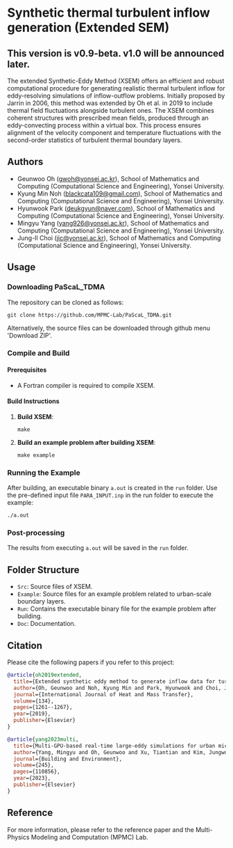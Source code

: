# Synthetic thermal turbulent inflow generation (Extended SEM)

## This version is v0.9-beta. v1.0 will be announced later. 

The extended Synthetic-Eddy Method (XSEM) offers an efficient and robust computational procedure for generating realistic thermal turbulent inflow for eddy-resolving simulations of inflow-outflow problems. Initially proposed by Jarrin in 2006, this method was extended by Oh et al. in 2019 to include thermal field fluctuations alongside turbulent ones. The XSEM combines coherent structures with prescribed mean fields, produced through an eddy-convecting process within a virtual box. This process ensures alignment of the velocity component and temperature fluctuations with the second-order statistics of turbulent thermal boundary layers.

## Authors

- Geunwoo Oh (gwoh@yonsei.ac.kr), School of Mathematics and Computing (Computational Science and Engineering), Yonsei University.
- Kyung Min Noh (blackcata109@gmail.com), School of Mathematics and Computing (Computational Science and Engineering), Yonsei University.
- Hyunwook Park (deukgyun@naver.com), School of Mathematics and Computing (Computational Science and Engineering), Yonsei University.
- Mingyu Yang (yang926@yonsei.ac.kr), School of Mathematics and Computing (Computational Science and Engineering), Yonsei University.
- Jung-Il Choi (jic@yonsei.ac.kr), School of Mathematics and Computing (Computational Science and Engineering), Yonsei University.

## Usage
### Downloading PaScaL_TDMA
The repository can be cloned as follows:

```
git clone https://github.com/MPMC-Lab/PaScaL_TDMA.git
```
Alternatively, the source files can be downloaded through github menu 'Download ZIP'.


### Compile and Build

#### Prerequisites

- A Fortran compiler is required to compile XSEM.

#### Build Instructions

1. **Build XSEM**:
   ```
   make
   ```
2. **Build an example problem after building XSEM**:
   ```
   make example
   ```

### Running the Example

After building, an executable binary `a.out` is created in the `run` folder. Use the pre-defined input file `PARA_INPUT.inp` in the run folder to execute the example:
```
./a.out
```

### Post-processing

The results from executing `a.out` will be saved in the `run` folder.

## Folder Structure

- `Src`: Source files of XSEM.
- `Example`: Source files for an example problem related to urban-scale boundary layers.
- `Run`: Contains the executable binary file for the example problem after building.
- `Doc`: Documentation.

## Citation

Please cite the following papers if you refer to this project:

```bibtex
@article{oh2019extended,
  title={Extended synthetic eddy method to generate inflow data for turbulent thermal boundary layer},
  author={Oh, Geunwoo and Noh, Kyung Min and Park, Hyunwook and Choi, Jung-Il},
  journal={International Journal of Heat and Mass Transfer},
  volume={134},
  pages={1261--1267},
  year={2019},
  publisher={Elsevier}
}

@article{yang2023multi,
  title={Multi-GPU-based real-time large-eddy simulations for urban microclimate},
  author={Yang, Mingyu and Oh, Geunwoo and Xu, Tiantian and Kim, Jungwoo and Kang, Ji-Hoon and Choi, Jung-Il},
  journal={Building and Environment},
  volume={245},
  pages={110856},
  year={2023},
  publisher={Elsevier}
}
```

## Reference

For more information, please refer to the reference paper and the Multi-Physics Modeling and Computation (MPMC) Lab.
